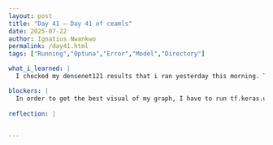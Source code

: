 ```yaml
---
layout: post
title: "Day 41 – Day 41 of ceamls"
date: 2025-07-22
author: Ignatius Nwankwo
permalink: /day41.html
tags: ["Running","Optuna","Error","Model","Directory"]

what_i_learned: |  
  I checked my densenet121 results that i ran yesterday this morning. Though the results were pretty decent, my labmates pointed out something critical. I accidentally mixed the old dataset with the new one and the model ended up training on the combined datasets. What happened was that I mistakenly flowed images from the original database into the train, test and validation folders made from the new database that I tested with previously. Though unintentional, it was pretty cool. So far, my best trial contains efficientnet b5 trained using hyperparameters I obtained for running Optuna using b4, which was another mistake I did not notice until now. I also had to rerun this notebook because I did not apply model checkpoints which would've saved the model that I used unto my computer.

blockers: |
  In order to get the best visual of my graph, I have to run tf.keras.utils.plot_model(model, show_shapes=True), which requires downloading graphviz and pydot, but for some reason, !pip install graphviz and !pip install pydot do not work in my notebooks do not work so I had to install them manually. My grad mentor told me however, that presenting a diagram of my efficientnet model will not be necessary, as we are focusing on the ensemble model in particular. I also faced issues re-running my best trial. I ended up borrowing a labmates notebook and swapped their model and learning rate for mines. I also made sure I was using the train, test and validation folders made from the original database. That didn't work, so I assumed that maybe its because im trying to save it in a specific location, so when I commented that out, 
  
reflection: |
  

---
```

